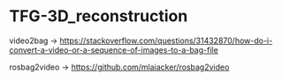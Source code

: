 # TFG-3D_reconstruction

video2bag -> https://stackoverflow.com/questions/31432870/how-do-i-convert-a-video-or-a-sequence-of-images-to-a-bag-file

rosbag2video -> https://github.com/mlaiacker/rosbag2video
